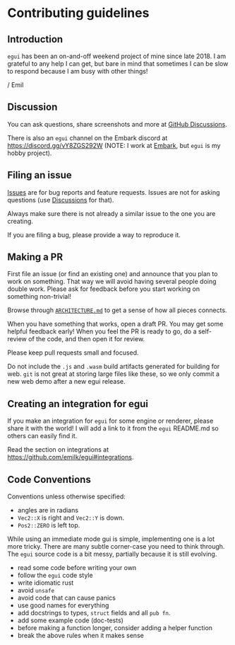 # Contributing guidelines

## Introduction

`egui` has been an on-and-off weekend project of mine since late 2018. I am grateful to any help I can get, but bare in mind that sometimes I can be slow to respond because I am busy with other things!

/ Emil


## Discussion

You can ask questions, share screenshots and more at [GitHub Discussions](https://github.com/emilk/egui/discussions).

There is also an `egui` channel on the Embark discord at <https://discord.gg/vY8ZGS292W> (NOTE: I work at [Embark](https://www.embark-studios.com/), but `egui` is my hobby project).


## Filing an issue

[Issues](https://github.com/emilk/egui/issues) are for bug reports and feature requests. Issues are not for asking questions (use [Discussions](https://github.com/emilk/egui/discussions) for that).

Always make sure there is not already a similar issue to the one you are creating.

If you are filing a bug, please provide a way to reproduce it.


## Making a PR

First file an issue (or find an existing one) and announce that you plan to work on something. That way we will avoid having several people doing double work. Please ask for feedback before you start working on something non-trivial!

Browse through [`ARCHITECTURE.md`](https://github.com/emilk/egui/blob/master/ARCHITECTURE.md) to get a sense of how all pieces connects.

When you have something that works, open a draft PR. You may get some helpful feedback early!
When you feel the PR is ready to go, do a self-review of the code, and then open it for review.

Please keep pull requests small and focused.

Do not include the `.js` and `.wasm` build artifacts generated for building for web.
`git` is not great at storing large files like these, so we only commit a new web demo after a new egui release.


## Creating an integration for egui

If you make an integration for `egui` for some engine or renderer, please share it with the world!
I will add a link to it from the `egui` README.md so others can easily find it.

Read the section on integrations at <https://github.com/emilk/egui#integrations>.


## Code Conventions
Conventions unless otherwise specified:

* angles are in radians
* `Vec2::X` is right and `Vec2::Y` is down.
* `Pos2::ZERO` is left top.

While using an immediate mode gui is simple, implementing one is a lot more tricky. There are many subtle corner-case you need to think through. The `egui` source code is a bit messy, partially because it is still evolving.

* read some code before writing your own
* follow the `egui` code style
* write idiomatic rust
* avoid `unsafe`
* avoid code that can cause panics
* use good names for everything
* add docstrings to types, `struct` fields and all `pub fn`.
* add some example code (doc-tests)
* before making a function longer, consider adding a helper function
* break the above rules when it makes sense

